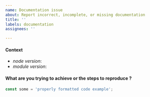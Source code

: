 ```yaml
---
name: Documentation issue
about: Report incorrect, incomplete, or missing documentation
title: ''
labels: documentation
assignees: ''

---
```


<!--
  ⚠️ ⚠️ ⚠️ ⚠️ ⚠️ ⚠️
  You must complete this entire issue template to receive support. You MUST NOT remove, change, or replace the template with your own format. A missing or incomplete report will cause your issue to be closed without comment. Please respect the time and experience that went into this template. It is here for a reason. Thank you!
  ⚠️ ⚠️ ⚠️ ⚠️ ⚠️ ⚠️
-->

#### Context

* *node version*: 
* *module version*: 

#### What are you trying to achieve or the steps to reproduce ?

<!--
Before opening a documentation issue, please consider opening a Pull Request instead for trivial changes such as typos, spelling, incorrect links, anchors, or other corrections that are easier to just fix than report using this template.

Please do not spend valuable time proposing extensive changes to the documentation before first asking about it. We value your time and do not want to waste it. Just open an issue first using this template and ask if your proposed changes would be helpful.

Make sure to wrap all code examples in backticks so that they display correctly. Before submitting an issue, make sure to click on the Preview tab above to verify everything is formatted correctly.
-->

```js
const some = 'properly formatted code example';
```

